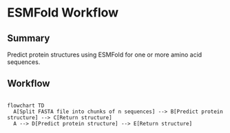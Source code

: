 # ESMFold Workflow

## Summary

Predict protein structures using ESMFold for one or more amino acid sequences.

## Workflow

```mermaid

flowchart TD
  A[Split FASTA file into chunks of n sequences] --> B[Predict protein structure] --> C[Return structure]
  A --> D[Predict protein structure] --> E[Return structure]

```
